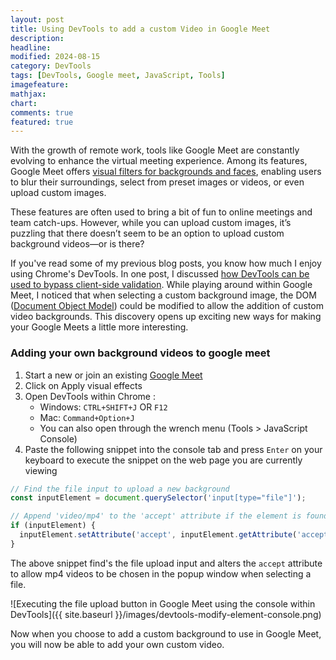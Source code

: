 ```yaml
---
layout: post
title: Using DevTools to add a custom Video in Google Meet
description:
headline:
modified: 2024-08-15
category: DevTools
tags: [DevTools, Google meet, JavaScript, Tools]
imagefeature:
mathjax:
chart:
comments: true
featured: true
---
```


With the growth of remote work, tools like Google Meet are constantly evolving to enhance the virtual meeting experience. Among its features, Google Meet offers [visual filters for backgrounds and faces](https://support.google.com/meet/answer/10058482?hl=en-GB&co=GENIE.Platform%3DAndroid), enabling users to blur their surroundings, select from preset images or videos, or even upload custom images.

These features are often used to bring a bit of fun to online meetings and team catch-ups. However, while you can upload custom images, it’s puzzling that there doesn’t seem to be an option to upload custom background videos—or is there?

If you've read some of my previous blog posts, you know how much I enjoy using Chrome's DevTools. In one post, I discussed [how DevTools can be used to bypass client-side validation](https://vivrichards.co.uk/testing/removing-required-field-validation). While playing around within Google Meet, I noticed that when selecting a custom background image, the DOM ([Document Object Model](https://developer.mozilla.org/en-US/docs/Web/API/Document_Object_Model))  could be modified to allow the addition of custom video backgrounds. This discovery opens up exciting new ways for making your Google Meets a little more interesting.

### Adding your own background videos to google meet

1. Start a new or join an existing [Google Meet](https://meet.google.com/landing)
2. Click on Apply visual effects
3. Open DevTools within Chrome :
    * Windows: `CTRL+SHIFT+J` OR `F12`
    * Mac: `Command+Option+J`
    * You can also open through the wrench menu (Tools > JavaScript Console)
4. Paste the following snippet into the console tab and press `Enter` on your keyboard to execute the snippet on the web page you are currently viewing

```javascript
// Find the file input to upload a new background
const inputElement = document.querySelector('input[type="file"]');

// Append 'video/mp4' to the 'accept' attribute if the element is found
if (inputElement) {
  inputElement.setAttribute('accept', inputElement.getAttribute('accept') + ', video/mp4');
}
```

The above snippet find's the file upload input and alters the `accept` attribute to allow mp4 videos to be chosen in the popup window when selecting a file.

![Executing the file upload button in Google Meet using the console within DevTools]({{ site.baseurl }}/images/devtools-modify-element-console.png)

Now when you choose to add a custom background to use in Google Meet, you will now be able to add your own custom video.



